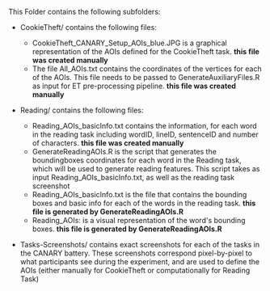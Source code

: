This Folder contains the following subfolders:

* CookieTheft/ contains the following files:
    * CookieTheft_CANARY_Setup_AOIs_blue.JPG is a graphical representation of the AOIs defined for the CookieTheft task. **this file was created manually**
    * The file All_AOIs.txt contains the coordinates of the vertices for each of the AOIs. This file needs to be passed to GenerateAuxiliaryFiles.R as input for ET pre-processing pipeline. **this file was created manually**

* Reading/ contains the following files:
    * Reading_AOIs_basicInfo.txt contains the information, for each word in the reading task including wordID, lineID, sentenceID and number of characters. **this file was created manually**
    * GenerateReadingAOIs.R is the script that generates the boundingboxes coordinates for each word in the Reading task, which will be used to generate reading features. This script takes as input Reading_AOIs_basicInfo.txt, as well as the reading task screenshot
    * Reading_AOIs_basicInfo.txt is the file that contains the bounding boxes and basic info for each of the words in the reading task. **this file is generated by GenerateReadingAOIs.R**
    * Reading_AOIs: is a visual representation of the word's bounding boxes. **this file is generated by GenerateReadingAOIs.R**

* Tasks-Screenshots/ contains exact screenshots for each of the tasks in the CANARY battery. These screenshots correspond pixel-by-pixel to what participants see during the experiment, and are used to define the AOIs (either manually for CookieTheft or computationally for Reading Task) 
